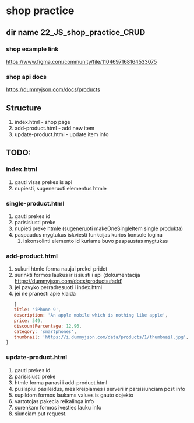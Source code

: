 # shop practice

## dir name 22_JS_shop_practice_CRUD

### shop example link

https://www.figma.com/community/file/1104697168164533075

### shop api docs

https://dummyjson.com/docs/products

## Structure

1. index.html - shop page
2. add-product.html - add new item
3. update-product.html - update item info

## TODO:

### index.html

1. gauti visas prekes is api
2. nupiesti, sugeneruoti elementus htmle

### single-product.html

1. gauti prekes id
2. parisisiusti preke
3. nupieti preke htmle (sugeneruoti makeOneSingleItem single produkta)
4. paspaudus mygtukus iskviesti funkcijas kurios konsole logina
   1. iskonsolinti elemento id kuriame buvo paspaustas mygtukas

### add-product.html

1. sukuri htmle forma naujai prekei pridet
2. surinkti formos laukus ir issiusti i api (dokumentacija https://dummyjson.com/docs/products#add)
3. jei pavyko perradresuoti i index.html
4. jei ne pranesti apie klaida

```javascript
   {
   title: 'iPhone 9',
   description: 'An apple mobile which is nothing like apple',
   price: 549,
   discountPercentage: 12.96,
   category: 'smartphones',
   thumbnail: 'https://i.dummyjson.com/data/products/1/thumbnail.jpg',
}
```

### update-product.html

1. gauti prekes id
2. parisisiusti preke
3. htmle forma panasi i add-product.html
4. puslapiui pasileidus, mes kreipiames i serveri ir parsisiunciam post info
5. supildom formos laukams values is gauto objekto
6. vartotojas pakecia reikalinga info
7. surenkam formos ivesties lauku info
8. siunciam put request.
